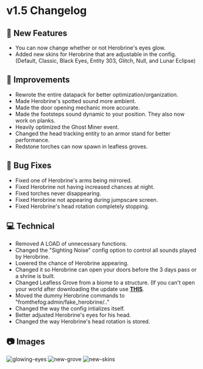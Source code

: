 # **v1.5 Changelog**

## **🚀 New Features**
- You can now change whether or not Herobrine's eyes glow.
- Added new skins for Herobrine that are adjustable in the config. (Default, Classic, Black Eyes, Entity 303, Glitch, Null, and Lunar Eclipse)

## **🔧 Improvements**
- Rewrote the entire datapack for better optimization/organization.
- Made Herobrine's spotted sound more ambient.
- Made the door opening mechanic more accurate.
- Made the footsteps sound dynamic to your position. They also now work on planks.
- Heavily optimized the Ghost Miner event.
- Changed the head tracking entity to an armor stand for better performance.
- Redstone torches can now spawn in leafless groves.

## **🐛 Bug Fixes**
- Fixed one of Herobrine's arms being mirrored.
- Fixed Herobrine not having increased chances at night.
- Fixed torches never disappearing.
- Fixed Herobrine not appearing during jumpscare screen.
- Fixed Herobrine's head rotation completely stopping.

## **💻 Technical**
- Removed A LOAD of unnecessary functions.
- Changed the "Sighting Noise" config option to control all sounds played by Herobrine.
- Lowered the chance of Herobrine appearing.
- Changed it so Herobrine can open your doors before the 3 days pass or a shrine is built.
- Changed Leafless Grove from a biome to a structure. (If you can't open your world after downloading the update use [**THIS**](https://www.lunareclipse.studio/creations/from-the-fog#fix-tool).
- Moved the dummy Herobrine commands to "fromthefog:admin/fake_herobrine/.."
- Changed the way the config intializes itself.
- Better adjusted Herobrine's eyes for his head.
- Changed the way Herobrine's head rotation is stored.

## **📷 Images** 
![glowing-eyes](https://www.lunareclipse.studio/assets/img/from-the-fog/changelog-images/glowing-eyes.png)
![new-grove](https://www.lunareclipse.studio/assets/img/from-the-fog/changelog-images/new-grove.png)
![new-skins](https://www.lunareclipse.studio/assets/img/from-the-fog/changelog-images/new-skins.gif)